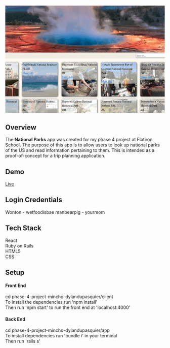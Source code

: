 ![Demo GIF](./nationparks.gif)

## Overview

The **National Parks** app was created for my phase 4 project at Flatiron School. The purpose of this app is to allow users to look up national parks of the US and read information pertaining to them. This is intended as a proof-of-concept for a trip planning application.

## Demo

[Live](https://national-parks-fi.herokuapp.com/)

## Login Credentials

Wonton - wetfoodisbae
manbearpig - yourmom

## Tech Stack

React<br>
Ruby on Rails<br>
HTML5<br>
CSS

## Setup

#### Front End

cd phase-4-project-mincho-dylandupasquier/client<br>
To install the dependencies run 'npm install'<br>
Then run 'npm start' to run the front end at 'localhost:4000'

#### Back End

cd phase-4-project-mincho-dylandupasquier/app<br>
To install dependencies run 'bundle i' in your terminal<br>
Then run 'rails s'

